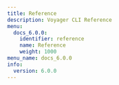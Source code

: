 ```yaml
---
title: Reference
description: Voyager CLI Reference
menu:
  docs_6.0.0:
    identifier: reference
    name: Reference
    weight: 1000
menu_name: docs_6.0.0
info:
  version: 6.0.0
---
```


